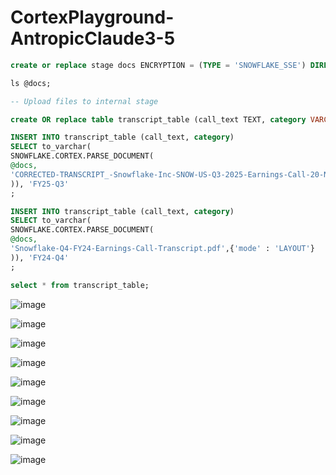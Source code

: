 # CortexPlayground-AntropicClaude3-5
```sql
create or replace stage docs ENCRYPTION = (TYPE = 'SNOWFLAKE_SSE') DIRECTORY = ( ENABLE = true );

ls @docs;

-- Upload files to internal stage

create OR replace table transcript_table (call_text TEXT, category VARCHAR(16777216) );

INSERT INTO transcript_table (call_text, category)
SELECT to_varchar(
SNOWFLAKE.CORTEX.PARSE_DOCUMENT(
@docs,
'CORRECTED-TRANSCRIPT_-Snowflake-Inc-SNOW-US-Q3-2025-Earnings-Call-20-November-2024-5_00-PM-ET.pdf',{'mode' : 'LAYOUT'}
)), 'FY25-Q3'
;

INSERT INTO transcript_table (call_text, category)
SELECT to_varchar(
SNOWFLAKE.CORTEX.PARSE_DOCUMENT(
@docs,
'Snowflake-Q4-FY24-Earnings-Call-Transcript.pdf',{'mode' : 'LAYOUT'}
)), 'FY24-Q4'
;

select * from transcript_table;

```
![image](https://github.com/user-attachments/assets/634cab37-878d-4c3c-87ef-6c1d3bf0e5c9)


![image](https://github.com/user-attachments/assets/4189f93e-c942-41e6-8c91-0b445fc3c015)


![image](https://github.com/user-attachments/assets/4d67f1db-09f7-480f-8935-ac84a0763a94)

![image](https://github.com/user-attachments/assets/5d34f489-b101-4f39-94f9-3029f5d6c0c2)

![image](https://github.com/user-attachments/assets/f5686cdc-1156-4c92-a1db-e71afee2a7d6)

![image](https://github.com/user-attachments/assets/c6ea5a6a-8b96-4ba7-b77a-14e212d0540e)

![image](https://github.com/user-attachments/assets/0146a824-cab6-4f26-b22c-299cdec8c63c)

![image](https://github.com/user-attachments/assets/135dff2b-fa0e-42e1-abe1-46ac0b5aecf0)

![image](https://github.com/user-attachments/assets/fbcace80-0142-4802-8a01-d57a8ed57ef7)


